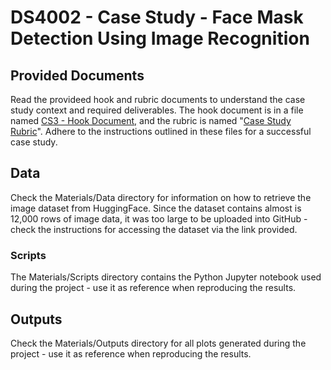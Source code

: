 # DS4002 - Case Study - Face Mask Detection Using Image Recognition

## Provided Documents

Read the provideed hook and rubric documents to understand the case study context and required deliverables. The hook document is in a file named [CS3 - Hook Document,](https://github.com/rithwikraman/DS4002_CS3/blob/main/CS3%20-%20Hook%20Document.pdf) and the rubric is named "[Case Study Rubric]((https://github.com/rithwikraman/DS4002_CS3/blob/main/Case%20Study%20Rubric.pdf))". Adhere to the instructions outlined in these files for a successful case study. 

## Data

Check the Materials/Data directory for information on how to retrieve the image dataset from HuggingFace. Since the dataset contains almost is 12,000 rows of image data, it was too large to be uploaded into GitHub - check the instructions for accessing the dataset via the link provided. 

### Scripts

The Materials/Scripts directory contains the Python Jupyter notebook used during the project - use it as reference when reproducing the results. 

## Outputs

Check the Materials/Outputs directory for all plots generated during the project - use it as reference when reproducing the results. 
